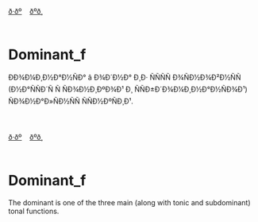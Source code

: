 <span id="ru"><a href='#ru'>ð·ðº</a> &nbsp;&nbsp;&nbsp;<a href='#en'>ðºð¸</a> &nbsp;&nbsp;&nbsp;</span><br><br>
# Dominant_f
ÐÐ¾Ð¼Ð¸Ð½Ð°Ð½ÑÐ° â Ð¾Ð´Ð½Ð° Ð¸Ð· ÑÑÑÑ Ð¾ÑÐ½Ð¾Ð²Ð½ÑÑ (Ð½Ð°ÑÑÐ´Ñ Ñ ÑÐ¾Ð½Ð¸ÐºÐ¾Ð¹ Ð¸ ÑÑÐ±Ð´Ð¾Ð¼Ð¸Ð½Ð°Ð½ÑÐ¾Ð¹) ÑÐ¾Ð½Ð°Ð»ÑÐ½ÑÑ ÑÑÐ½ÐºÑÐ¸Ð¹. 

<br><br>
<span id="en"><a href='#ru'>ð·ðº</a> &nbsp;&nbsp;&nbsp;<a href='#en'>ðºð¸</a> &nbsp;&nbsp;&nbsp;</span><br><br>
# Dominant_f
The dominant is one of the three main (along with tonic and subdominant) tonal functions.<br><br>
